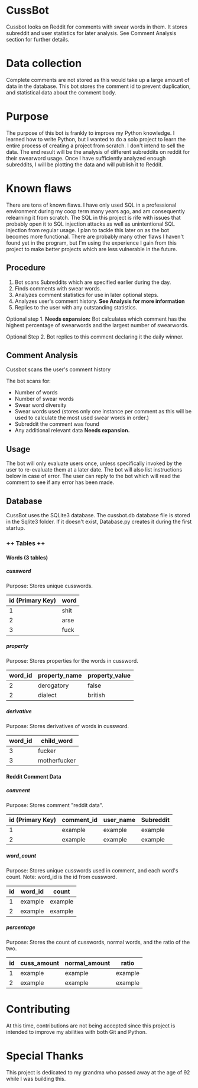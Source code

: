 # CussBot

Cussbot looks on Reddit for comments with swear words in them. It stores subreddit
and user statistics for later analysis. See Comment Analysis section for further 
details.

# Data collection

Complete comments are not stored as this would take up a large amount of data in the
database. This bot stores the comment id to prevent duplication, and statistical data
about the comment body. 

# Purpose

The purpose of this bot is frankly to improve my Python knowledge. I learned how to 
write Python, but I wanted to do a solo project to learn the entire process of creating 
a project from scratch. I don't intend to sell the data. The end result will be the 
analysis of different subreddits on reddit for their swearword usage. Once I have 
sufficiently analyzed enough subreddits, I will be plotting the data and will publish 
it to Reddit. 

# Known flaws

There are tons of known flaws. I have only used SQL in a professional environment during
my coop term many years ago, and am consequently relearning it from scratch. The SQL in
this project is rife with issues that probably open it to SQL injection attacks as well as
unintentional SQL injection from regular usage. I plan to tackle this later on as the bot
becomes more functional. There are probably many other flaws I haven't found yet in the
program, but I'm using the experience I gain from this project to make better projects
which are less vulnerable in the future.

## Procedure

1. Bot scans Subreddits which are specified earlier during the day. 
2. Finds comments with swear words. 
3. Analyzes comment statistics for use in later optional steps.
4. Analyzes user's comment history. **See Analysis for more information**
5. Replies to the user with any outstanding statistics.

Optional step 1. **Needs expansion:** Bot calculates which comment has the highest percentage of swearwords and the largest number
of swearwords. 

Optional Step 2. Bot replies to this comment declaring it the daily winner.

## Comment Analysis

Cussbot scans the user's comment history 

The bot scans for:

- Number of words
- Number of swear words
- Swear word diversity
- Swear words used (stores only one instance per comment as this will be used to 
calculate the most used swear words in order.)
- Subreddit the comment was found
- Any additional relevant data **Needs expansion.**

## Usage

The bot will only evaluate users once, unless specifically invoked by the user to 
re-evaluate them at a later date. The bot will also list instructions below in case
of error. The user can reply to the bot which will read the comment to see if any
error has been made. 

## Database

CussBot uses the SQLite3 database. The cussbot.db database file is stored in the Sqlite3
folder. If it doesn't exist, Database.py creates it during the first startup.

### ++ Tables ++

#### Words (3 tables)

##### cussword

Purpose: Stores unique cusswords.

| id (Primary Key)| word  |
| --------------- | ----- |
| 1               | shit  |
| 2               | arse  |
| 3               | fuck  |

##### property

Purpose: Stores properties for the words in cussword.

| word_id | property_name | property_value |
| ------- | ------------- | -------------- |
| 2       | derogatory    | false          |
| 2       | dialect       | british        |

##### derivative

Purpose: Stores derivatives of words in cussword.

| word_id | child_word   |
| ------- | ------------ |
| 3       | fucker       |
| 3       | motherfucker | 

#### Reddit Comment Data

##### comment

Purpose: Stores comment "reddit data".

| id (Primary Key) | comment_id | user_name | Subreddit |
|------------------|------------|-----------|-----------|
| 1                | example    |example    |example    |
| 2                | example    |example    |example    |

##### word_count

Purpose: Stores unique cusswords used in comment, and each word's count.
Note: word_id is the id from cussword.

| id         | word_id    | count     |
|------------|------------|-----------|
| 1          | example    |example    |
| 2          | example    |example    |

##### percentage

Purpose: Stores the count of cusswords, normal words, and the ratio of the two.

| id         | cuss_amount | normal_amount | ratio  |
|------------|-------------|---------------|--------|
| 1          | example     |example        |example |
| 2          | example     |example        |example |

# Contributing

At this time, contributions are not being accepted since this project is intended 
to improve my abilities with both Git and Python. 


# Special Thanks

This project is dedicated to my grandma who passed away at the age of 92 while I was
building this. 